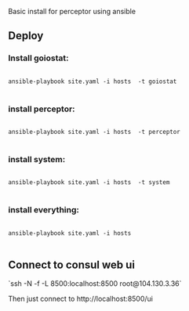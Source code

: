Basic install for perceptor using ansible

<h2>Deploy</h2>
<h3>Install goiostat:</h3>
<pre>
<code>
ansible-playbook site.yaml -i hosts  -t goiostat
</code>
</pre>
<h3>install perceptor:</h3>
<pre>
<code>
ansible-playbook site.yaml -i hosts  -t perceptor
</code>
</pre>
<h3>install system:</h3>
<pre>
<code>
ansible-playbook site.yaml -i hosts  -t system
</code>
</pre>
<h3>install everything:</h3>
<pre>
<code>
ansible-playbook site.yaml -i hosts
</code>
</pre>

<h2>Connect to consul web ui</h2>
`ssh -N -f -L 8500:localhost:8500 root@104.130.3.36`

Then just connect to http://localhost:8500/ui
